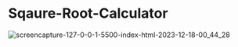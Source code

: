 # Sqaure-Root-Calculator

![screencapture-127-0-0-1-5500-index-html-2023-12-18-00_44_28](https://github.com/Krisheditz03/Sqaure-Root-Calculator/assets/135522095/807d9840-e645-441e-8d84-60ba4c84a220)
